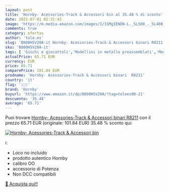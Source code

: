 ```yaml
---
layout: post
title: 'Hornby- Acessories-Track & Accessori bin al 35.48 % di sconto'
date: 2021-07-01 02:31:42
image: 'https://m.media-amazon.com/images/I/31MgIENDN-L._SL500_._SL400_.jpg'
comments: true
category: ofertas
author: 'tole.es'
slug: 'B000H5V20A-it Hornby- Acessories-Track & Accessori binari R8211'
sku: 'B000H5V20A-it'
tags: [ 'Giochi e giocattoli','Modellini in metallo preassemblati','Modellismo e costruzione','Modellismo ferroviario','Parti di ricambio per modellismo ferroviario','Veicoli ferroviari per modellismo ferroviario','hornby', ]
actualPrice: 65.71 EUR
currency: EUR
price: 65.71
comparePrice: 101.84 EUR
prodname: 'Hornby- Acessories-Track & Accessori binari  R8211'
country: 'it'
flag: '🇮🇹'
brand: 'Hornby'
buyurl: 'https://www.amazon.it/dp/B000H5V20A/?tag=tolees00-21'
descuento: '35.48'
average: '65.71'
---
```


Puoi trovare [Hornby- Acessories-Track & Accessori binari  R8211](https://www.amazon.it/dp/B000H5V20A/?tag=tolees00-21) con il prezzo 65.71 EUR (originale: 101.84 EUR) 35.48 % sconto qui:

[![Hornby- Acessories-Track & Accessori bin](https://m.media-amazon.com/images/I/31MgIENDN-L._SL500_._SL400_.jpg)](https://www.amazon.it/dp/B000H5V20A/?tag=tolees00-21)

ℹ️:

- Loco no incluido
- prodotto autentico Hornby
- calibro OO
- accessorio di Potenza
- Non DCC compatibili

[🛒 Acquista qui!!](https://www.amazon.it/dp/B000H5V20A/?tag=tolees00-21)
